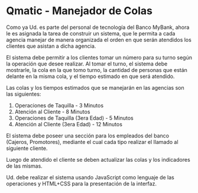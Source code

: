 # Qmatic - Manejador de Colas

Como ya Ud. es parte del personal de tecnología del Banco MyBank, ahora le es asignada la tarea de construir un sistema, que le permita a cada agencia manejar de manera organizada el orden en que serán atendidos los clientes que asistan a dicha agencia.

El sistema debe permitir a los clientes tomar un número para su turno según la operación que desee realizar. Al tomar el turno, el sistema debe mostrarle, la cola en la que tomo turno, la cantidad de personas que están delante en la misma cola, y el tiempo estimado en que será atendido.

Las colas y los tiempos estimados que se manejarán en las agencias son las siguientes:

1. Operaciones de Taquilla - 3 Minutos 
2. Atención al Cliente - 8 Minutos 
3. Operaciones de Taquilla (3era Edad) - 5 Minutos 
4. Atención al Cliente (3era Edad) - 12 Minutos

El sistema debe poseer una sección para los empleados del banco (Cajeros, Promotores), mediante el cual cada tipo realizar el llamado al siguiente cliente.

Luego de atendido el cliente se deben actualizar las colas y los indicadores de las mismas.

Ud. debe realizar el sistema usando JavaScript como lenguaje de las operaciones y HTML+CSS para la presentación de la interfaz. 